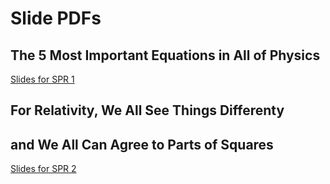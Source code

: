 # Slide PDFs

## The 5 Most Important Equations in All of Physics

[Slides for SPR 1](2021-01__SPR__5_eqs.pdf)

## For Relativity, We All See Things Differenty
## and We All Can Agree to Parts of Squares

[Slides for SPR 2](2021_02__relativity__keynote__DS.pdf)
